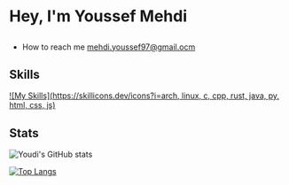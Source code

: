 # Hey, I'm Youssef Mehdi



## 

- How to reach me mehdi.youssef97@gmail.ocm
<!-- add resume link -->

## Skills 

[![My Skills](https://skillicons.dev/icons?i=arch, linux, c, cpp, rust, java, py, html, css, js)](https://skillicons.dev)

## Stats

![Youdi's GitHub stats](https://github-readme-stats.vercel.app/api?username=youdi-m&show_icons=true&rank_icon&theme=tokyonight)

[![Top Langs](https://github-readme-stats.vercel.app/api/top-langs/?username=youdi-m&layout=donut&theme=tokyonight)](https://github.com/youdi-m/github-readme-stats)